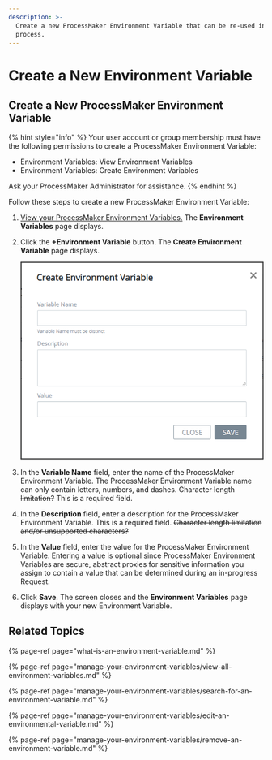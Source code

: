 ```yaml
---
description: >-
  Create a new ProcessMaker Environment Variable that can be re-used in any
  process.
---
```


# Create a New Environment Variable

## Create a New ProcessMaker Environment Variable

{% hint style="info" %}
Your user account or group membership must have the following permissions to create a ProcessMaker Environment Variable:

* Environment Variables: View Environment Variables
* Environment Variables: Create Environment Variables

Ask your ProcessMaker Administrator for assistance.
{% endhint %}

Follow these steps to create a new ProcessMaker Environment Variable:

1. [View your ProcessMaker Environment Variables.](manage-your-environment-variables/view-all-environment-variables.md) The **Environment Variables** page displays.
2. Click the **+Environment Variable** button. The **Create Environment Variable** page displays.  

   ![](../../.gitbook/assets/create-environment-variable-screen-processes.png)

3. In the **Variable Name** field, enter the name of the ProcessMaker Environment Variable. The ProcessMaker Environment Variable name can only contain letters, numbers, and dashes. ~~Character length limitation?~~ This is a required field.
4. In the **Description** field, enter a description for the ProcessMaker Environment Variable. This is a required field. ~~Character length limitation and/or unsupported characters?~~
5. In the **Value** field, enter the value for the ProcessMaker Environment Variable. Entering a value is optional since ProcessMaker Environment Variables are secure, abstract proxies for sensitive information you assign to contain a value that can be determined during an in-progress Request.
6. Click **Save**. The screen closes and the **Environment Variables** page displays with your new Environment Variable.

## Related Topics

{% page-ref page="what-is-an-environment-variable.md" %}

{% page-ref page="manage-your-environment-variables/view-all-environment-variables.md" %}

{% page-ref page="manage-your-environment-variables/search-for-an-environment-variable.md" %}

{% page-ref page="manage-your-environment-variables/edit-an-environmental-variable.md" %}

{% page-ref page="manage-your-environment-variables/remove-an-environment-variable.md" %}


